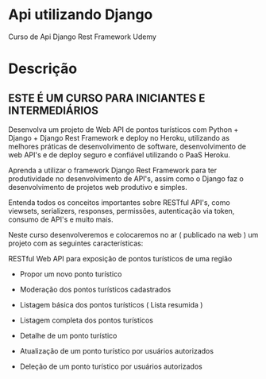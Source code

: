 # Api utilizando Django
Curso de Api Django Rest Framework Udemy

# Descrição
## ESTE É UM CURSO PARA INICIANTES E INTERMEDIÁRIOS

Desenvolva um projeto de Web API de pontos turísticos com Python + Django + Django Rest Framework e deploy no Heroku, utilizando as melhores práticas de desenvolvimento de software, desenvolvimento de web API's e de deploy seguro e confiável utilizando o PaaS Heroku.

Aprenda a utilizar o framework Django Rest Framework para ter produtividade no desenvolvimento de API's, assim como o Django faz o desenvolvimento de projetos web produtivo e simples.

Entenda todos os conceitos importantes sobre RESTful API's, como viewsets, serializers, responses, permissões, autenticação via token, consumo de API's e muito mais.


Neste curso desenvolveremos e colocaremos no ar ( publicado na web ) um projeto com as seguintes características:

RESTful Web API para exposição de pontos turísticos de uma região

* Propor um novo ponto turístico

* Moderação dos pontos turísticos cadastrados

* Listagem básica dos pontos turísticos ( Lista resumida )

* Listagem completa dos pontos turísticos

* Detalhe de um ponto turístico

* Atualização de um ponto turístico por usuários autorizados

* Deleção de um ponto turístico por usuários autorizados
